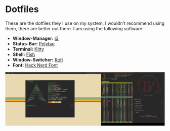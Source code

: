 # Dotfiles 

These are the dotfiles they I use on my system, I wouldn't recommend using them, there are better out there.
I am using the following software:
- **Window-Manager:** [i3](https://i3wm.org/)
- **Status-Bar:** [Polybar](https://github.com/polybar/polybar)
- **Terminal:** [Kitty](https://sw.kovidgoyal.net/kitty/)
- **Shell:** [Fish](https://fishshell.com/)
- **Window-Switcher:** [Rofi](https://github.com/davatorium/rofi)
- **Font:** [Hack Nerd Font](https://www.nerdfonts.com/) 

![](Screenshot_SetUp.png)
